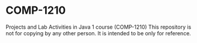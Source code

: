 # COMP-1210
Projects and Lab Activities in Java 1 course (COMP-1210)
This repository is not for copying by any other person. It is intended to be only for reference.

